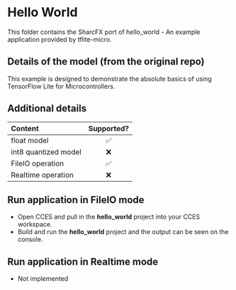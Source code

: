 # Hello World
This folder contains the SharcFX port of hello_world - An example application provided by tflite-micro. 


## Details of the model (from the original repo)
This example is designed to demonstrate the absolute basics of using TensorFlow Lite for Microcontrollers. 

## Additional details
|Content|Supported?|
|:--------|:----------:|
|float model|✅|
|int8 quantized model|:x:|
|FileIO operation |✅|
|Realtime operation |:x:|

##  Run application in FileIO mode
* Open CCES and pull in the **hello_world** project into your CCES workspace. 
* Build and run the **hello_world** project and the output can be seen on the console. 


##  Run application in Realtime mode
* Not implemented
